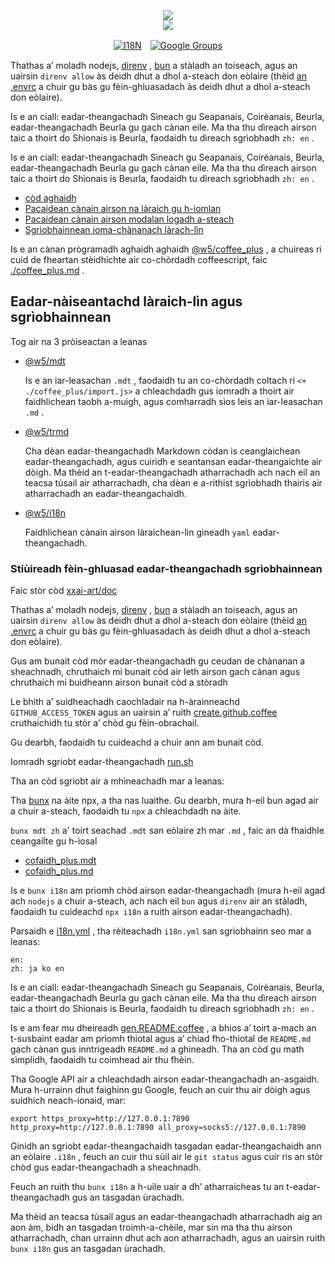 <p align="center"><a href="https://xxai.art"><img src="https://cdn.jsdelivr.net/gh/xxai-art/doc/logo.svg"/></a><br/><a href="https://xxai.art"><img src="https://cdn.jsdelivr.net/gh/xxai-art/doc/xxai.svg"/></a></p><p align="center"><a href="https://github.com/xxai-art/doc#readme"><img alt="I18N" src="https://cdn.jsdelivr.net/gh/wactax/img/t.svg"/></a>　<a href="https://groups.google.com/u/0/g/xxai-art"><img alt="Google Groups" src="https://cdn.jsdelivr.net/gh/wactax/img/g-groups.svg"/></a></p>

Thathas a’ moladh nodejs, [direnv](https://direnv.net) , [bun](https://github.com/oven-sh/bun) a stàladh an toiseach, agus an uairsin `direnv allow` às deidh dhut a dhol a-steach don eòlaire (thèid [an .envrc](https://github.com/xxai-art/doc/blob/main/.envrc) a chuir gu bàs gu fèin-ghluasadach às deidh dhut a dhol a-steach don eòlaire).

Is e an ciall: eadar-theangachadh Sìneach gu Seapanais, Coirèanais, Beurla, eadar-theangachadh Beurla gu gach cànan eile. Ma tha thu dìreach airson taic a thoirt do Shìonais is Beurla, faodaidh tu dìreach sgrìobhadh `zh: en` .

Is e an ciall: eadar-theangachadh Sìneach gu Seapanais, Coirèanais, Beurla, eadar-theangachadh Beurla gu gach cànan eile. Ma tha thu dìreach airson taic a thoirt do Shìonais is Beurla, faodaidh tu dìreach sgrìobhadh `zh: en` .

* [còd aghaidh](https://github.com/xxai-art/web)
* [Pacaidean cànain airson na làraich gu h-iomlan](https://github.com/xxai-art/web/tree/main/i18n)
* [Pacaidean cànain airson modalan logadh a-steach](https://github.com/wacpkg/user/tree/main/ui.i18n)
* [Sgrìobhainnean ioma-chànanach làrach-lìn](https://github.com/xxai-doc)

Is e an cànan prògramadh aghaidh aghaidh [@w5/coffee_plus](http://npmjs.com/@w5/coffee_plus) , a chuireas ri cuid de fheartan stèidhichte air co-chòrdadh coffeescript, faic [./coffee_plus.md](./coffee_plus.md) .

## Eadar-nàiseantachd làraich-lìn agus sgrìobhainnean

Tog air na 3 pròiseactan a leanas

* [@w5/mdt](https://www.npmjs.com/package/@w5/mdt)

  Is e an iar-leasachan `.mdt` , faodaidh tu an co-chòrdadh coltach ri `<+ ./coffee_plus/import.js>` a chleachdadh gus iomradh a thoirt air faidhlichean taobh a-muigh, agus comharradh sìos leis an iar-leasachan `.md` .

* [@w5/trmd](https://www.npmjs.com/package/@w5/trmd)

  Cha dèan eadar-theangachadh Markdown còdan is ceanglaichean eadar-theangachadh, agus cuiridh e seantansan eadar-theangaichte air dòigh. Ma thèid an t-eadar-theangachadh atharrachadh ach nach eil an teacsa tùsail air atharrachadh, cha dèan e a-rithist sgrìobhadh thairis air atharrachadh an eadar-theangachaidh.

* [@w5/i18n](https://www.npmjs.com/package/@w5/i18n)

  Faidhlichean cànain airson làraichean-lìn gineadh `yaml` eadar-theangachadh.

### Stiùireadh fèin-ghluasad eadar-theangachadh sgrìobhainnean

Faic stòr còd [xxai-art/doc](https://github.com/xxai-art/doc)

Thathas a’ moladh nodejs, [direnv](https://direnv.net) , [bun](https://github.com/oven-sh/bun) a stàladh an toiseach, agus an uairsin `direnv allow` às deidh dhut a dhol a-steach don eòlaire (thèid [an .envrc](https://github.com/xxai-art/doc/blob/main/.envrc) a chuir gu bàs gu fèin-ghluasadach às deidh dhut a dhol a-steach don eòlaire).

Gus am bunait còd mòr eadar-theangachadh gu ceudan de chànanan a sheachnadh, chruthaich mi bunait còd air leth airson gach cànan agus chruthaich mi buidheann airson bunait còd a stòradh

Le bhith a’ suidheachadh caochladair na h-àrainneachd `GITHUB_ACCESS_TOKEN` agus an uairsin a’ ruith [create.github.coffee](https://github.com/xxai-art/doc/blob/main/create.github.coffee) cruthaichidh tu stòr a’ chòd gu fèin-obrachail.

Gu dearbh, faodaidh tu cuideachd a chuir ann am bunait còd.

Iomradh sgriobt eadar-theangachadh [run.sh](https://github.com/xxai-art/doc/blob/main/run.sh)

Tha an còd sgriobt air a mhìneachadh mar a leanas:

Tha [bunx](https://bun.sh/docs/cli/bunx) na àite npx, a tha nas luaithe. Gu dearbh, mura h-eil bun agad air a chuir a-steach, faodaidh tu `npx` a chleachdadh na àite.

`bunx mdt zh` a' toirt seachad `.mdt` san eòlaire zh mar `.md` , faic an dà fhaidhle ceangailte gu h-ìosal

* [cofaidh_plus.mdt](https://github.com/xxai-doc/zh/blob/main/coffee_plus.mdt)
* [cofaidh_plus.md](https://github.com/xxai-doc/zh/blob/main/coffee_plus.md)

Is e `bunx i18n` am prìomh chòd airson eadar-theangachadh (mura h-eil agad ach `nodejs` a chuir a-steach, ach nach eil `bun` agus `direnv` air an stàladh, faodaidh tu cuideachd `npx i18n` a ruith airson eadar-theangachadh).

Parsaidh e [i18n.yml](https://github.com/xxai-art/doc/blob/main/i18n.yml) , tha rèiteachadh `i18n.yml` san sgrìobhainn seo mar a leanas:

```
en:
zh: ja ko en
```

Is e an ciall: eadar-theangachadh Sìneach gu Seapanais, Coirèanais, Beurla, eadar-theangachadh Beurla gu gach cànan eile. Ma tha thu dìreach airson taic a thoirt do Shìonais is Beurla, faodaidh tu dìreach sgrìobhadh `zh: en` .

Is e am fear mu dheireadh [gen.README.coffee](https://github.com/xxai-art/doc/blob/main/gen.README.coffee) , a bhios a’ toirt a-mach an t-susbaint eadar am prìomh thiotal agus a’ chiad fho-thiotal de `README.md` gach cànan gus inntrigeadh `README.md` a ghineadh. Tha an còd gu math sìmplidh, faodaidh tu coimhead air thu fhèin.

Tha Google API air a chleachdadh airson eadar-theangachadh an-asgaidh. Mura h-urrainn dhut faighinn gu Google, feuch an cuir thu air dòigh agus suidhich neach-ionaid, mar:

```
export https_proxy=http://127.0.0.1:7890 http_proxy=http://127.0.0.1:7890 all_proxy=socks5://127.0.0.1:7890
```

Ginidh an sgriobt eadar-theangachaidh tasgadan eadar-theangachaidh ann an eòlaire `.i18n` , feuch an cuir thu sùil air le `git status` agus cuir ris an stòr chòd gus eadar-theangachadh a sheachnadh.

Feuch an ruith thu `bunx i18n` a h-uile uair a dh’ atharraicheas tu an t-eadar-theangachadh gus an tasgadan ùrachadh.

Ma thèid an teacsa tùsail agus an eadar-theangachadh atharrachadh aig an aon àm, bidh an tasgadan troimh-a-chèile, mar sin ma tha thu airson atharrachadh, chan urrainn dhut ach aon atharrachadh, agus an uairsin ruith `bunx i18n` gus an tasgadan ùrachadh.
